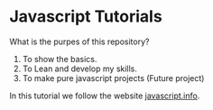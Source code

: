 # Javascript Tutorials

What is the purpes of this repository?
1. To show the basics.
2. To Lean and develop my skills.
3. To make pure javascript projects (Future project)

In this tutorial we follow the website [javascript.info](https://javascript.info/).

